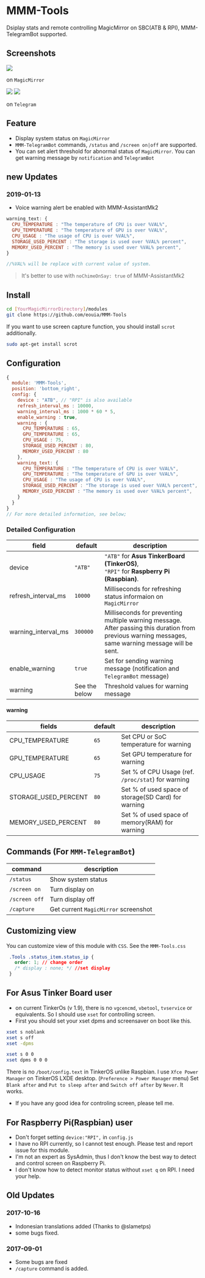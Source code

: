 # MMM-Tools
Dsiplay stats and remote controlling MagicMirror on SBC(ATB &amp; RPI), MMM-TelegramBot supported.

## Screenshots
![](https://github.com/eouia/MMM-Tools/blob/master/capture2.jpg)

on `MagicMirror`

![](https://github.com/eouia/MMM-Tools/blob/master/capture1.jpg) ![](https://github.com/eouia/MMM-Tools/blob/master/capture4.jpg)

on `Telegram`

## Feature
- Display system status on `MagicMirror`
- `MMM-TelegramBot` commands, `/status` and `/screen on|off` are supported.
- You can set alert threshold for abnormal status of `MagicMirror`. You can get warning message by `notification` and `TelegramBot`

## new Updates
### 2019-01-13
- Voice warning alert be enabled with MMM-AssistantMk2
```js
warning_text: {
  CPU_TEMPERATURE : "The temperature of CPU is over %VAL%",
  GPU_TEMPERATURE : "The temperature of GPU is over %VAL%",
  CPU_USAGE : "The usage of CPU is over %VAL%",
  STORAGE_USED_PERCENT : "The storage is used over %VAL% percent",
  MEMORY_USED_PERCENT : "The memory is used over %VAL% percent",
}

//%VAL% will be replace with current value of system.
```
> It's better to use with `noChimeOnSay: true` of MMM-AssistantMk2


## Install
```sh
cd [YourMagicMirrorDirectory]/modules
git clone https://github.com/eouia/MMM-Tools
```

If you want to use screen capture function, you should install `scrot` additionally.
```sh
sudo apt-get install scrot
```

## Configuration
```javascript
{
  module: 'MMM-Tools',
  position: 'bottom_right',
  config: {
    device : "ATB", // "RPI" is also available
    refresh_interval_ms : 10000,
    warning_interval_ms : 1000 * 60 * 5,
    enable_warning : true,
    warning : {
      CPU_TEMPERATURE : 65,
      GPU_TEMPERATURE : 65,
      CPU_USAGE : 75,
      STORAGE_USED_PERCENT : 80,
      MEMORY_USED_PERCENT : 80
    },
    warning_text: {
      CPU_TEMPERATURE : "The temperature of CPU is over %VAL%",
      GPU_TEMPERATURE : "The temperature of GPU is over %VAL%",
      CPU_USAGE : "The usage of CPU is over %VAL%",
      STORAGE_USED_PERCENT : "The storage is used over %VAL% percent",
      MEMORY_USED_PERCENT : "The memory is used over %VAL% percent",
    }
  }
}
// For more detailed information, see below;
```

### Detailed Configuration
|field | default | description
|--- |--- |---
|device | `"ATB"` | `"ATB"` for **Asus TinkerBoard (TinkerOS)**, <br/>`"RPI"` for **Raspberry Pi (Raspbian)**.
|refresh_interval_ms | `10000` | Milliseconds for refreshing status informaion on `MagicMirror`
|warning_interval_ms | `300000` | Milliseconds for preventing multiple warning message. After passing this duration from previous warning messages, same warning message will be sent.
|enable_warning | `true` | Set for sending warning message (notification and `TelegramBot` message)
|warning | See the below | Threshold values for warning message
#### warning
|fields | default | description
|--- |--- |---
| CPU_TEMPERATURE | `65` | Set CPU or SoC temperature for warning
| GPU_TEMPERATURE | `65` | Set GPU temperature for warning
| CPU_USAGE | `75` | Set % of CPU Usage (ref. `/proc/stat`) for warning
| STORAGE_USED_PERCENT | `80` | Set % of used space of storage(SD Card) for warning
| MEMORY_USED_PERCENT | `80` | Set % of used space of memory(RAM) for warning

## Commands (For `MMM-TelegramBot`)
|command | description
|--- |---
|`/status` | Show system status
|`/screen on` | Turn display on
|`/screen off` | Turn display off
|`/capture` | Get current `MagicMirror` screenshot

## Customizing view
You can customize view of this module with `CSS`. See the `MMM-Tools.css`
```css
 .Tools .status_item.status_ip {
   order: 1; // change order
   /* display : none; */ //set display
 }
```

## For Asus Tinker Board user
- on current TinkerOs (v 1.9), there is no `vgcencmd`, `vbetool`, `tvservice` or equivalents. So I should use `xset` for controlling screen.
- First you should set your xset dpms and screensaver on boot like this.
```sh
xset s noblank
xset s off
xset -dpms

xset s 0 0
xset dpms 0 0 0
```
There is no `/boot/config.text` in TinkerOS unlike Raspbian. I use `Xfce Power Manager` on TinkerOS LXDE desktop. (`Preference > Power Manager` menu)
Set `Blank after` and `Put to sleep after` and `Switch off after` by `Never`. It works.
- If you have any good idea for controling screen, please tell me.


## For Raspberry Pi(Raspbian) user
- Don't forget setting `device:"RPI",` in `config.js`
- I have no RPI currently, so I cannot test enough. Please test and report issue for this module.
- I'm not an expert as SysAdmin, thus I don't know the best way to detect and control screen on Raspberry Pi.
- I don't know how to detect monitor status without `xset q` on RPI. I need your help.

## Old Updates
### 2017-10-16
- Indonesian translations added (Thanks to @slametps)
- some bugs fixed.

### 2017-09-01
- Some bugs are fixed
- `/capture` command is added.
